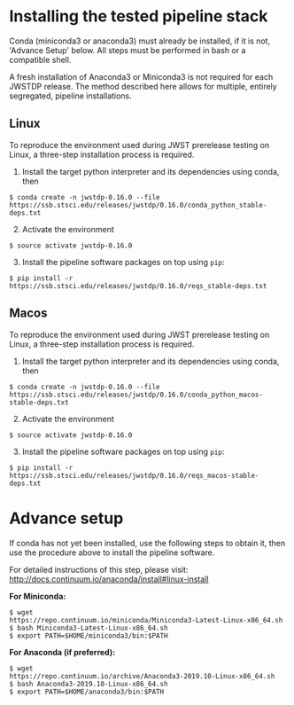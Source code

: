# Installing the tested pipeline stack

Conda (miniconda3 or anaconda3) must already be installed, if it is not,
'Advance Setup' below.
All steps must be performed in bash or a compatible shell.

A fresh installation of Anaconda3 or Miniconda3 is not required for each JWSTDP
release. The method described here allows for multiple, entirely segregated,
pipeline installations.

## Linux
To reproduce the environment used during JWST prerelease testing on Linux, a 
three-step installation process is required.

1) Install the target python interpreter and its dependencies using conda, then
```
$ conda create -n jwstdp-0.16.0 --file
https://ssb.stsci.edu/releases/jwstdp/0.16.0/conda_python_stable-deps.txt
```

2) Activate the environment
```
$ source activate jwstdp-0.16.0
```

3) Install the pipeline software packages on top using `pip`:
```
$ pip install -r https://ssb.stsci.edu/releases/jwstdp/0.16.0/reqs_stable-deps.txt
```

## Macos
To reproduce the environment used during JWST prerelease testing on Linux, a 
three-step installation process is required.

1) Install the target python interpreter and its dependencies using conda, then
```
$ conda create -n jwstdp-0.16.0 --file
https://ssb.stsci.edu/releases/jwstdp/0.16.0/conda_python_macos-stable-deps.txt
```

2) Activate the environment
```
$ source activate jwstdp-0.16.0
```

3) Install the pipeline software packages on top using `pip`:
```
$ pip install -r https://ssb.stsci.edu/releases/jwstdp/0.16.0/reqs_macos-stable-deps.txt
```

# Advance setup
 
If conda has not yet been installed, use the following steps to obtain
it, then use the procedure above to install the pipeline software.

For detailed instructions of this step, please visit: http://docs.continuum.io/anaconda/install#linux-install

**For Miniconda:**

```
$ wget
https://repo.continuum.io/miniconda/Miniconda3-Latest-Linux-x86_64.sh
$ bash Miniconda3-Latest-Linux-x86_64.sh
$ export PATH=$HOME/miniconda3/bin:$PATH
```

**For Anaconda (if preferred):**

```
$ wget
https://repo.continuum.io/archive/Anaconda3-2019.10-Linux-x86_64.sh
$ bash Anaconda3-2019.10-Linux-x86_64.sh
$ export PATH=$HOME/anaconda3/bin:$PATH
```
